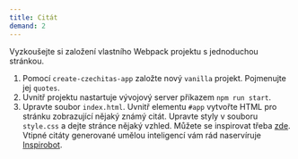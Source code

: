 ```yaml
---
title: Citát
demand: 2
---
```


Vyzkoušejte si založení vlastního Webpack projektu s jednoduchou stránkou.

1. Pomocí `create-czechitas-app` založte nový `vanilla` projekt. Pojmenujte jej `quotes`.
1. Uvnitř projektu nastartuje vývojový server příkazem `npm run start`.
1. Upravte soubor `index.html`. Uvnitř elementu `#app` vytvořte HTML pro stránku zobrazující nějaký známý citát. Upravte styly v souboru `style.css` a dejte stránce nějaký vzhled. Můžete se inspirovat třeba [zde](assets/quote.png). Vtipné citáty generované umělou inteligencí vám rád naservíruje [Inspirobot](https://inspirobot.me/).
